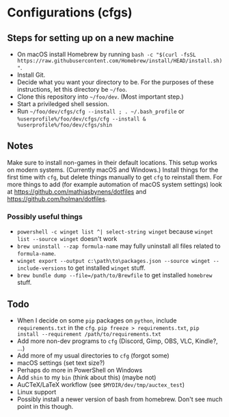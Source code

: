 # Configurations (cfgs)
## Steps for setting up on a new machine
* On macOS install Homebrew by running `bash -c "$(curl -fsSL https://raw.githubusercontent.com/Homebrew/install/HEAD/install.sh)"`.
* Install Git.
* Decide what you want your directory to be. For the purposes of these instructions, let this directory be `~/foo`.
* Clone this repository into `~/foo/dev`. (Most important step.)
* Start a priviledged shell session.
* Run `~/foo/dev/cfgs/cfg --install ; . ~/.bash_profile` or `%userprofile%/foo/dev/cfgs/cfg --install & %userprofile%/foo/dev/cfgs/shin`

## Notes
Make sure to install non-games in their default locations.
This setup works on modern systems. (Currently macOS and Windows.)
Install things for the first time with `cfg`, but delete things manually to get `cfg` to reinstall them.
For more things to add (for example automation of macOS system settings) look at https://github.com/mathiasbynens/dotfiles and https://github.com/holman/dotfiles.
### Possibly useful things
* `powershell -c winget list ^| select-string winget` because `winget list --source winget` doesn't work
* `brew uninstall --zap formula-name` may fully uninstall all files related to `formula-name`.
* `winget export --output c:\path\to\packages.json --source winget --include-versions` to get installed `winget` stuff.
* `brew bundle dump --file=/path/to/Brewfile` to get installed `homebrew` stuff.

## Todo
* When I decide on some `pip` packages on `python`, include `requirements.txt` in the `cfg`. `pip freeze > requirements.txt`, `pip install --requirement /path/to/requirements.txt`
* Add more non-dev programs to `cfg` (Discord, Gimp, OBS, VLC, Kindle?, ...)
* Add more of my usual directories to `cfg` (forgot some)
* macOS settings (set text size?)
* Perhaps do more in PowerShell on Windows
* Add `shin` to my `bin` (think about this) (maybe not)
* AuCTeX/LaTeX workflow (see `$MYDIR/dev/tmp/auctex_test`)
* Linux support
* Possibly install a newer version of bash from homebrew. Don't see much point in this though.

